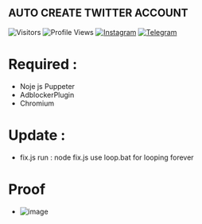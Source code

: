 ## AUTO CREATE TWITTER ACCOUNT
![Visitors](https://visitor-badge.laobi.icu/badge?page_id=nicemare&color=blue)
![Profile Views](https://komarev.com/ghpvc/?username=nicemare)
[![Instagram](https://img.shields.io/badge/--linkedin?label=Instagram&logo=Instagram&style=social)](https://www.instagram.com/allif.mh/)
[![Telegram](https://img.shields.io/badge/--telegram?label=Telegram&logo=Telegram&style=social)](https://t.me/Nicemare/) 

# Required :
 * Noje js Puppeter
 * AdblockerPlugin
 * Chromium
# Update :
 * fix.js
 run : node fix.js
 use loop.bat for looping forever
# Proof
- ![image](https://user-images.githubusercontent.com/25836391/111159148-5ff9e500-85cb-11eb-8d4e-29061877c3db.png)
